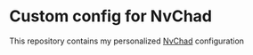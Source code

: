 # Custom config for NvChad
This repository contains my personalized [NvChad](https://github.com/NvChad/NvChad) configuration

